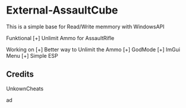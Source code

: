 # External-AssaultCube

This is a simple base for Read/Write memmory with WindowsAPI

Funktional
[+] Unlimit Ammo for AssaultRifle

Working on
[+] Better way to Unlimit the Ammo
[+] GodMode
[+] ImGui Menu
[+] Simple ESP


## Credits
UnkownCheats

ad

